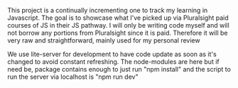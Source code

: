This project is a continually incrementing one to track my learning in Javascript. The goal is to showcase what I've picked up via Pluralsight paid courses of JS in their JS pathway. I will only be writing code myself and will not borrow any portions from Pluralsight since it is paid. Therefore it will be very raw and straightforward, mainly used for my personal review

We use lite-server for development to have code update as soon as it's changed to avoid constant refreshing. The node-modules are here but if need be, package contains enough to just run "npm install" and the script to run the server via localhost is "npm run dev"